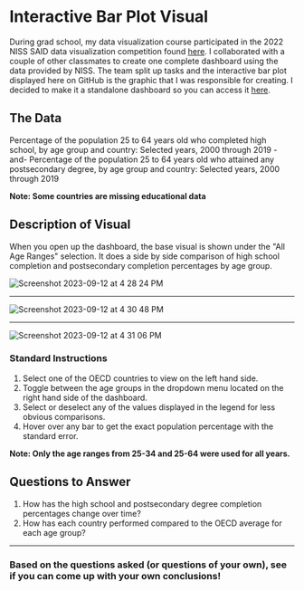 # Interactive Bar Plot Visual

During grad school, my data visualization course participated in the 2022 NISS SAID data visualization competition found [here](https://www.niss.org/events/niss-statistically-accurate-interactive-displays-graphics-0). I collaborated with a couple of other classmates to create one complete dashboard using the data provided by NISS. The team split up tasks and the interactive bar plot displayed here on GitHub is the graphic that I was responsible for creating. I decided to make it a standalone dashboard so you can access it [here](https://alizay1.shinyapps.io/interactive-bar-plot-of-education-data/).




## The Data

Percentage of the population 25 to 64 years old who completed high school, by age group and country: Selected years, 2000 through 2019  -and-  Percentage of the population 25 to 64 years old who attained any postsecondary degree, by age group and country: Selected years, 2000 through 2019

**Note: Some countries are missing educational data**



## Description of Visual


When you open up the dashboard, the base visual is shown under the "All Age Ranges" selection. It does a side by side comparison of high school completion and postsecondary completion percentages by age group.

![Screenshot 2023-09-12 at 4 28 24 PM](https://github.com/alizay1/interactive-bar-plot-visual/assets/101383537/dd2d390d-fd3d-4785-97cf-5067007c09af)

***




![Screenshot 2023-09-12 at 4 30 48 PM](https://github.com/alizay1/interactive-bar-plot-visual/assets/101383537/b0edf4f1-c441-41b3-aa39-d412c2d52691)



***

![Screenshot 2023-09-12 at 4 31 06 PM](https://github.com/alizay1/interactive-bar-plot-visual/assets/101383537/3505fbe1-2566-4762-827e-812bf26b41c4)



### Standard Instructions
1. Select one of the OECD countries to view on the left hand side.
2. Toggle between the age groups in the dropdown menu located on the right hand side of the dashboard.
3. Select or deselect any of the values displayed in the legend for less obvious comparisons.
4. Hover over any bar to get the exact population percentage with the standard error.

**Note: Only the age ranges from 25-34 and 25-64 were used for all years.**

## Questions to Answer

1. How has the high school and postsecondary degree completion percentages change over time?
2. How has each country performed compared to the OECD average for each age group?

***


### Based on the questions asked (or questions of your own), see if you can come up with your own conclusions!







